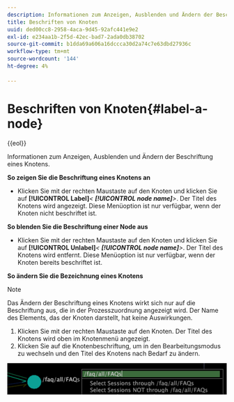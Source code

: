 ```yaml
---
description: Informationen zum Anzeigen, Ausblenden und Ändern der Beschriftung eines Knotens.
title: Beschriften von Knoten
uuid: ded00cc8-2958-4aca-9d45-92afc441e9e2
exl-id: e234aa1b-2f5d-42ec-bad7-2ada0db38702
source-git-commit: b1dda69a606a16dccca30d2a74c7e63dbd27936c
workflow-type: tm+mt
source-wordcount: '144'
ht-degree: 4%

---
```


# Beschriften von Knoten{#label-a-node}

{{eol}}

Informationen zum Anzeigen, Ausblenden und Ändern der Beschriftung eines Knotens.

**So zeigen Sie die Beschriftung eines Knotens an**

* Klicken Sie mit der rechten Maustaste auf den Knoten und klicken Sie auf **[!UICONTROL Label]***&lt; **[!UICONTROL node name]**>*. Der Titel des Knotens wird angezeigt. Diese Menüoption ist nur verfügbar, wenn der Knoten nicht beschriftet ist.

**So blenden Sie die Beschriftung einer Node aus**

* Klicken Sie mit der rechten Maustaste auf den Knoten und klicken Sie auf **[!UICONTROL Unlabel]***&lt; **[!UICONTROL node name]**>*. Der Titel des Knotens wird entfernt. Diese Menüoption ist nur verfügbar, wenn der Knoten bereits beschriftet ist.

**So ändern Sie die Bezeichnung eines Knotens**

>[!NOTE]
>
>Das Ändern der Beschriftung eines Knotens wirkt sich nur auf die Beschriftung aus, die in der Prozesszuordnung angezeigt wird. Der Name des Elements, das der Knoten darstellt, hat keine Auswirkungen.

1. Klicken Sie mit der rechten Maustaste auf den Knoten. Der Titel des Knotens wird oben im Knotenmenü angezeigt.
1. Klicken Sie auf die Knotenbeschriftung, um in den Bearbeitungsmodus zu wechseln und den Titel des Knotens nach Bedarf zu ändern.

![](assets/mnu_2DProcessMap_label.png)
